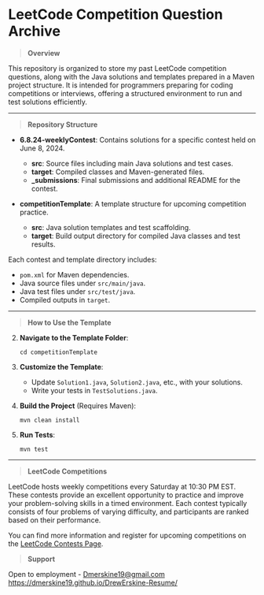 
# LeetCode Competition Question Archive

> **Overview**

This repository is organized to store my past LeetCode competition questions, along with the Java solutions and templates prepared in a Maven project structure. It is intended for programmers preparing for coding competitions or interviews, offering a structured environment to run and test solutions efficiently.

---

> **Repository Structure**

- **6.8.24-weeklyContest**: Contains solutions for a specific contest held on June 8, 2024.
  - **src**: Source files including main Java solutions and test cases.
  - **target**: Compiled classes and Maven-generated files.
  - **_submissions**: Final submissions and additional README for the contest.

- **competitionTemplate**: A template structure for upcoming competition practice.
  - **src**: Java solution templates and test scaffolding.
  - **target**: Build output directory for compiled Java classes and test results.

Each contest and template directory includes:
- `pom.xml` for Maven dependencies.
- Java source files under `src/main/java`.
- Java test files under `src/test/java`.
- Compiled outputs in `target`.

---

> **How to Use the Template**

2. **Navigate to the Template Folder**:
   ```
   cd competitionTemplate
   ```

3. **Customize the Template**:
   - Update `Solution1.java`, `Solution2.java`, etc., with your solutions.
   - Write your tests in `TestSolutions.java`.

4. **Build the Project** (Requires Maven):
   ```
   mvn clean install
   ```

5. **Run Tests**:
   ```
   mvn test
   ```

---

> **LeetCode Competitions**

LeetCode hosts weekly competitions every Saturday at 10:30 PM EST. These contests provide an excellent opportunity to practice and improve your problem-solving skills in a timed environment. Each contest typically consists of four problems of varying difficulty, and participants are ranked based on their performance.

You can find more information and register for upcoming competitions on the [LeetCode Contests Page](https://leetcode.com/contest/).


> **Support**

Open to employment - Dmerskine19@gmail.com 
https://dmerskine19.github.io/DrewErskine-Resume/

